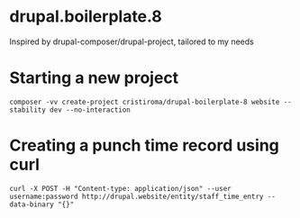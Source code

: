 # drupal.boilerplate.8
Inspired by drupal-composer/drupal-project, tailored to my needs

# Starting a new project

```
composer -vv create-project cristiroma/drupal-boilerplate-8 website --stability dev --no-interaction
```


# Creating a punch time record using curl

```
curl -X POST -H "Content-type: application/json" --user username:password http://drupal.website/entity/staff_time_entry --data-binary "{}"
```
